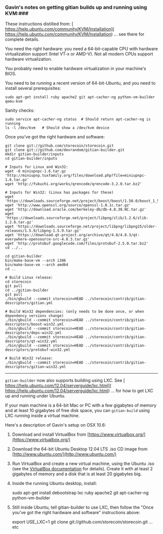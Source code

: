 ### Gavin's notes on getting gitian builds up and running using KVM:###

These instructions distilled from:
[  https://help.ubuntu.com/community/KVM/Installation](  https://help.ubuntu.com/community/KVM/Installation)
... see there for complete details.

You need the right hardware: you need a 64-bit-capable CPU with hardware virtualization support (Intel VT-x or AMD-V). Not all modern CPUs support hardware virtualization.

You probably need to enable hardware virtualization in your machine's BIOS.

You need to be running a recent version of 64-bit-Ubuntu, and you need to install several prerequisites:

	sudo apt-get install ruby apache2 git apt-cacher-ng python-vm-builder qemu-kvm

Sanity checks:

	sudo service apt-cacher-ng status  # Should return apt-cacher-ng is running
	ls -l /dev/kvm   # Should show a /dev/kvm device


Once you've got the right hardware and software:

    git clone git://github.com/storecoin/storecoin.git
    git clone git://github.com/devrandom/gitian-builder.git
    mkdir gitian-builder/inputs
    cd gitian-builder/inputs

    # Inputs for Linux and Win32:
    wget -O miniupnpc-1.6.tar.gz 'http://miniupnp.tuxfamily.org/files/download.php?file=miniupnpc-1.6.tar.gz'
    wget 'http://fukuchi.org/works/qrencode/qrencode-3.2.0.tar.bz2'
    
	# Inputs for Win32: (Linux has packages for these)
    wget 'https://downloads.sourceforge.net/project/boost/boost/1.50.0/boost_1_50_0.tar.bz2'
    wget 'http://www.openssl.org/source/openssl-1.0.1c.tar.gz'
    wget 'http://download.oracle.com/berkeley-db/db-4.8.30.NC.tar.gz'
    wget 'https://downloads.sourceforge.net/project/libpng/zlib/1.2.6/zlib-1.2.6.tar.gz'
    wget 'https://downloads.sourceforge.net/project/libpng/libpng15/older-releases/1.5.9/libpng-1.5.9.tar.gz'
    wget 'https://download.qt-project.org/archive/qt/4.8/4.8.3/qt-everywhere-opensource-src-4.8.3.tar.gz'
    wget 'http://protobuf.googlecode.com/files/protobuf-2.5.0.tar.bz2'
    cd ../..

    cd gitian-builder
    bin/make-base-vm --arch i386
    bin/make-base-vm --arch amd64
    cd ..

    # Build Linux release:
    cd storecoin
    git pull
    cd ../gitian-builder
    git pull
    ./bin/gbuild --commit storecoin=HEAD ../storecoin/contrib/gitian-descriptors/gitian.yml

    # Build Win32 dependencies: (only needs to be done once, or when dependency versions change)
    ./bin/gbuild --commit storecoin=HEAD ../storecoin/contrib/gitian-descriptors/boost-win32.yml
    ./bin/gbuild --commit storecoin=HEAD ../storecoin/contrib/gitian-descriptors/deps-win32.yml
    ./bin/gbuild --commit storecoin=HEAD ../storecoin/contrib/gitian-descriptors/qt-win32.yml
    ./bin/gbuild --commit storecoin=HEAD ../storecoin/contrib/gitian-descriptors/protobuf-win32.yml

    # Build Win32 release:
    ./bin/gbuild --commit storecoin=HEAD ../storecoin/contrib/gitian-descriptors/gitian-win32.yml

---------------------

`gitian-builder` now also supports building using LXC. See
[  https://help.ubuntu.com/12.04/serverguide/lxc.html](  https://help.ubuntu.com/12.04/serverguide/lxc.html)
... for how to get LXC up and running under Ubuntu.

If your main machine is a 64-bit Mac or PC with a few gigabytes of memory
and at least 10 gigabytes of free disk space, you can `gitian-build` using
LXC running inside a virtual machine.

Here's a description of Gavin's setup on OSX 10.6:

1. Download and install VirtualBox from [https://www.virtualbox.org/](https://www.virtualbox.org/)

2. Download the 64-bit Ubuntu Desktop 12.04 LTS .iso CD image from
   [http://www.ubuntu.com/](http://www.ubuntu.com/)

3. Run VirtualBox and create a new virtual machine, using the Ubuntu .iso (see the [VirtualBox documentation](https://www.virtualbox.org/wiki/Documentation) for details). Create it with at least 2 gigabytes of memory and a disk that is at least 20 gigabytes big.

4. Inside the running Ubuntu desktop, install:

	sudo apt-get install debootstrap lxc ruby apache2 git apt-cacher-ng python-vm-builder

5. Still inside Ubuntu, tell gitian-builder to use LXC, then follow the "Once you've got the right hardware and software" instructions above:

	export USE_LXC=1
	git clone git://github.com/storecoin/storecoin.git
	... etc